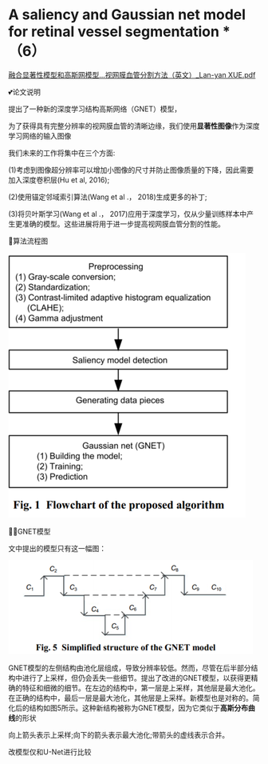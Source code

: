 # A saliency and Gaussian net model for retinal vessel segmentation \*（6）

[融合显著性模型和高斯网模型...视网膜血管分割方法（英文）\_Lan-yan XUE.pdf](<file/融合显著性模型和高斯网模型...视网膜血管分割方法（英文）_Lan-yan XUE_dYTaySVj.pdf> "融合显著性模型和高斯网模型...视网膜血管分割方法（英文）_Lan-yan XUE.pdf")

💕论文说明

提出了一种新的深度学习结构高斯网络（GNET）模型，

为了获得具有完整分辨率的视网膜血管的清晰边缘，我们使用**显著性图像**作为深度学习网络的输入图像

我们未来的工作将集中在三个方面:

(1)考虑到图像超分辨率可以增加小图像的尺寸并防止图像质量的下降，因此需要加入深度卷积层(Hu et al, 2016);

(2)使用锚定邻域索引算法(Wang et al .， 2018)生成更多的补丁;

(3)将贝叶斯学习(Wang et al .， 2017)应用于深度学习，仅从少量训练样本中产生更准确的模型。这些进展将用于进一步提高视网膜血管分割的性能。

🙌算法流程图

![](image/image_iaYLwwbIVJ.png)

😶‍🌫️GNET模型

文中提出的模型只有这一幅图：

![](image/image_kO6Jgnf5bs.png)

GNET模型的左侧结构由池化层组成，导致分辨率较低。然而，尽管在后半部分结构中进行了上采样，但仍会丢失一些细节。提出了改进的GNET模型，以获得更精确的特征和细微的细节。在左边的结构中，第一层是上采样，其他层是最大池化。在正确的结构中，最后一层是最大池化，其他层是上采样。新模型也是对称的。简化后的结构如图5所示。这种新结构被称为GNET模型，因为它类似于**高斯分布曲线**的形状

向上箭头表示上采样;向下的箭头表示最大池化;带箭头的虚线表示合并。

改模型仅和U-Net进行比较
